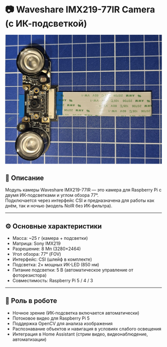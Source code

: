 # 📷 Waveshare IMX219-77IR Camera (с ИК-подсветкой)

![Waveshare IMX219-77IR](/doc/img/waveshare_imx219_77ir.jpg)

## 📖 Описание
Модуль камеры Waveshare IMX219-77IR — это камера для Raspberry Pi с двумя ИК-подсветками и углом обзора 77°.  
Подключается через интерфейс CSI и предназначена для работы как днём, так и ночью (модель NoIR без ИК-фильтра).

---

## ⚙️ Основные характеристики
- Масса: ~25 г (камера + подсветки)  
- Матрица: Sony IMX219  
- Разрешение: 8 Мп (3280×2464)  
- Угол обзора: 77° (FOV)  
- Интерфейс: CSI (шлейф в комплекте)  
- Подсветка: 2× мощных ИК-LED (850 нм)  
- Питание подсветки: 5 В (автоматическое управление от фоторезистора)  
- Совместимость: Raspberry Pi 5 / 4 / 3  

---

## 🤖 Роль в роботе
- Ночное зрение (ИК-подсветка включается автоматически)  
- Потоковое видео для Raspberry Pi 5  
- Поддержка OpenCV для анализа изображения  
- Распознавание объектов и навигация в условиях слабого освещения  
- Интеграция в Home Assistant (стрим видео, видеонаблюдение, автоматизации)  
